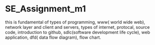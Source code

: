 # SE_Assignment_m1
this is fundamental of types of programming, www( world wide web), network layer and client and servers, types of internet, protocal, source code, introduction to github, sdlc(software development life cycle), web application, dfd( data flow diagram), flow chart.
